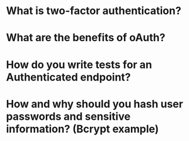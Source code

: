 # What is two-factor authentication?
# What are the benefits of oAuth?
# How do you write tests for an Authenticated endpoint?
# How and why should you hash user passwords and sensitive information? (Bcrypt example)
